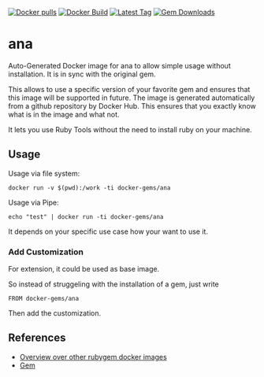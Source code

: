 [![Docker pulls](https://img.shields.io/docker/pulls/rubygem/ana.svg)](https://hub.docker.com/r/rubygem/ana/)
[![Docker Build](https://img.shields.io/docker/automated/rubygem/ana.svg)](https://hub.docker.com/r/rubygem/ana/)
[![Latest Tag](https://img.shields.io/github/tag/docker-rubygem/ana.svg)](https://hub.docker.com/r/rubygem/ana/)
[![Gem Downloads](https://img.shields.io/gem/dt/ana.svg)](https://rubygems.org/gems/ana/)
# ana

Auto-Generated Docker image for ana to allow simple usage without installation.
It is in sync with the original gem.

This allows to use a specific version of your favorite gem and ensures that this image will be supported in future.
The image is generated automatically from a github repository by Docker Hub.
This ensures that you exactly know what is in the image and what not.

It lets you use Ruby Tools without the need to install ruby on your machine.

## Usage

Usage via file system:

`docker run -v $(pwd):/work -ti docker-gems/ana`

Usage via Pipe:

`echo "test" | docker run -ti docker-gems/ana`

It depends on your specific use case how your want to use it.

### Add Customization

For extension, it could be used as base image.

So instead of struggeling with the installation of a gem, just write

`FROM docker-gems/ana`

Then add the customization.

## References

 - [Overview over other rubygem docker images](https://github.com/thinkbot/docker-rubygem)
 - [Gem](https://rubygems.org/gems/ana/)

